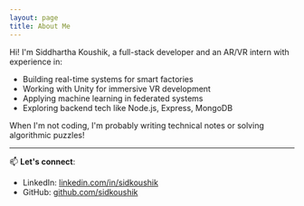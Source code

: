 ```yaml
---
layout: page
title: About Me
---
```


Hi! I'm Siddhartha Koushik, a full-stack developer and an AR/VR intern with experience in:

- Building real-time systems for smart factories
- Working with Unity for immersive VR development
- Applying machine learning in federated systems
- Exploring backend tech like Node.js, Express, MongoDB

When I'm not coding, I'm probably writing technical notes or solving algorithmic puzzles!

---
📫 **Let's connect**:  
- LinkedIn: [linkedin.com/in/sidkoushik](https://linkedin.com/in/mutyala-siddhartha-koushik)  
- GitHub: [github.com/sidkoushik](https://github.com/sidk3)
